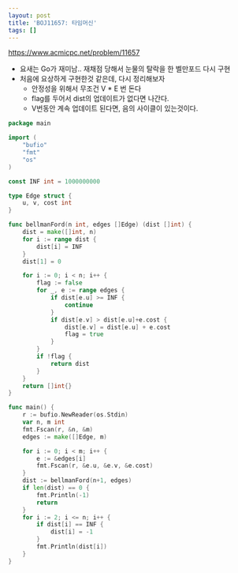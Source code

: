 ```yaml
---
layout: post
title: 'BOJ11657: 타임머신'
tags: []
---
```


<https://www.acmicpc.net/problem/11657>

- 요새는 Go가 재미남.. 재채점 당해서 눈물의 탈락을 한 벨만포드 다시 구현
- 처음에 요상하게 구현한것 같은데, 다시 정리해보자
  - 안정성을 위해서 무조건 V * E 번 돈다
  - flag를 두어서 dist의 업데이트가 없다면 나간다.
  - V번동안 계속 업데이트 된다면, 음의 사이클이 있는것이다.

```go
package main

import (
	"bufio"
	"fmt"
	"os"
)

const INF int = 1000000000

type Edge struct {
	u, v, cost int
}

func bellmanFord(n int, edges []Edge) (dist []int) {
	dist = make([]int, n)
	for i := range dist {
		dist[i] = INF
	}
	dist[1] = 0

	for i := 0; i < n; i++ {
		flag := false
		for _, e := range edges {
			if dist[e.u] >= INF {
				continue
			}
			if dist[e.v] > dist[e.u]+e.cost {
				dist[e.v] = dist[e.u] + e.cost
				flag = true
			}
		}
		if !flag {
			return dist
		}
	}
	return []int{}
}

func main() {
	r := bufio.NewReader(os.Stdin)
	var n, m int
	fmt.Fscan(r, &n, &m)
	edges := make([]Edge, m)

	for i := 0; i < m; i++ {
		e := &edges[i]
		fmt.Fscan(r, &e.u, &e.v, &e.cost)
	}
	dist := bellmanFord(n+1, edges)
	if len(dist) == 0 {
		fmt.Println(-1)
		return
	}
	for i := 2; i <= n; i++ {
		if dist[i] == INF {
			dist[i] = -1
		}
		fmt.Println(dist[i])
	}
}
```
